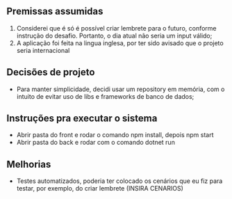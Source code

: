 ## Premissas assumidas

1. Considerei que é só é possível criar lembrete para o futuro, conforme instrução do desafio. Portanto, o dia atual não seria um input válido; 
2. A aplicação foi feita na lingua inglesa, por ter sido avisado que o projeto seria internacional

## Decisões de projeto
- Para manter simplicidade, decidi usar um repository em memória, com o intuito de evitar uso de libs e frameworks de banco de dados;

## Instruções pra executar o sistema
- Abrir pasta do front e rodar o comando npm install, depois npm start
- Abrir pasta do back e rodar com o comando dotnet run 

## Melhorias
- Testes automatizados, poderia ter colocado os cenários que eu fiz para testar, por exemplo, do criar lembrete (INSIRA CENARIOS)